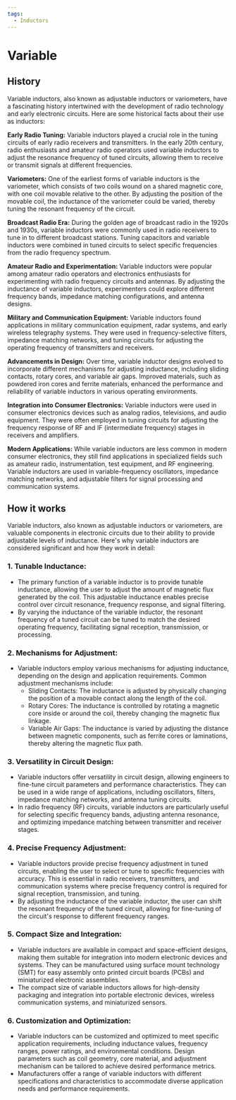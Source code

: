 ```yaml
---
tags:
  - Inductors
---
```


# Variable

## History

Variable inductors, also known as adjustable inductors or variometers, have a fascinating history intertwined with the development of radio technology and early electronic circuits. Here are some historical facts about their use as inductors:

**Early Radio Tuning:** Variable inductors played a crucial role in the tuning circuits of early radio receivers and transmitters. In the early 20th century, radio enthusiasts and amateur radio operators used variable inductors to adjust the resonance frequency of tuned circuits, allowing them to receive or transmit signals at different frequencies.

**Variometers:** One of the earliest forms of variable inductors is the variometer, which consists of two coils wound on a shared magnetic core, with one coil movable relative to the other. By adjusting the position of the movable coil, the inductance of the variometer could be varied, thereby tuning the resonant frequency of the circuit.

**Broadcast Radio Era:** During the golden age of broadcast radio in the 1920s and 1930s, variable inductors were commonly used in radio receivers to tune in to different broadcast stations. Tuning capacitors and variable inductors were combined in tuned circuits to select specific frequencies from the radio frequency spectrum.

**Amateur Radio and Experimentation:** Variable inductors were popular among amateur radio operators and electronics enthusiasts for experimenting with radio frequency circuits and antennas. By adjusting the inductance of variable inductors, experimenters could explore different frequency bands, impedance matching configurations, and antenna designs.

**Military and Communication Equipment:** Variable inductors found applications in military communication equipment, radar systems, and early wireless telegraphy systems. They were used in frequency-selective filters, impedance matching networks, and tuning circuits for adjusting the operating frequency of transmitters and receivers.

**Advancements in Design:** Over time, variable inductor designs evolved to incorporate different mechanisms for adjusting inductance, including sliding contacts, rotary cores, and variable air gaps. Improved materials, such as powdered iron cores and ferrite materials, enhanced the performance and reliability of variable inductors in various operating environments.

**Integration into Consumer Electronics:** Variable inductors were used in consumer electronics devices such as analog radios, televisions, and audio equipment. They were often employed in tuning circuits for adjusting the frequency response of RF and IF (intermediate frequency) stages in receivers and amplifiers.

**Modern Applications:** While variable inductors are less common in modern consumer electronics, they still find applications in specialized fields such as amateur radio, instrumentation, test equipment, and RF engineering. Variable inductors are used in variable-frequency oscillators, impedance matching networks, and adjustable filters for signal processing and communication systems.

## How it works

Variable inductors, also known as adjustable inductors or variometers, are valuable components in electronic circuits due to their ability to provide adjustable levels of inductance. Here's why variable inductors are considered significant and how they work in detail:

### 1. Tunable Inductance:
   - The primary function of a variable inductor is to provide tunable inductance, allowing the user to adjust the amount of magnetic flux generated by the coil. This adjustable inductance enables precise control over circuit resonance, frequency response, and signal filtering.
   - By varying the inductance of the variable inductor, the resonant frequency of a tuned circuit can be tuned to match the desired operating frequency, facilitating signal reception, transmission, or processing.

### 2. Mechanisms for Adjustment:
   - Variable inductors employ various mechanisms for adjusting inductance, depending on the design and application requirements. Common adjustment mechanisms include:
     - Sliding Contacts: The inductance is adjusted by physically changing the position of a movable contact along the length of the coil.
     - Rotary Cores: The inductance is controlled by rotating a magnetic core inside or around the coil, thereby changing the magnetic flux linkage.
     - Variable Air Gaps: The inductance is varied by adjusting the distance between magnetic components, such as ferrite cores or laminations, thereby altering the magnetic flux path.
   
### 3. Versatility in Circuit Design:
   - Variable inductors offer versatility in circuit design, allowing engineers to fine-tune circuit parameters and performance characteristics. They can be used in a wide range of applications, including oscillators, filters, impedance matching networks, and antenna tuning circuits.
   - In radio frequency (RF) circuits, variable inductors are particularly useful for selecting specific frequency bands, adjusting antenna resonance, and optimizing impedance matching between transmitter and receiver stages.

### 4. Precise Frequency Adjustment:
   - Variable inductors provide precise frequency adjustment in tuned circuits, enabling the user to select or tune to specific frequencies with accuracy. This is essential in radio receivers, transmitters, and communication systems where precise frequency control is required for signal reception, transmission, and tuning.
   - By adjusting the inductance of the variable inductor, the user can shift the resonant frequency of the tuned circuit, allowing for fine-tuning of the circuit's response to different frequency ranges.

### 5. Compact Size and Integration:
   - Variable inductors are available in compact and space-efficient designs, making them suitable for integration into modern electronic devices and systems. They can be manufactured using surface mount technology (SMT) for easy assembly onto printed circuit boards (PCBs) and miniaturized electronic assemblies.
   - The compact size of variable inductors allows for high-density packaging and integration into portable electronic devices, wireless communication systems, and miniaturized sensors.

### 6. Customization and Optimization:
   - Variable inductors can be customized and optimized to meet specific application requirements, including inductance values, frequency ranges, power ratings, and environmental conditions. Design parameters such as coil geometry, core material, and adjustment mechanism can be tailored to achieve desired performance metrics.
   - Manufacturers offer a range of variable inductors with different specifications and characteristics to accommodate diverse application needs and performance requirements.
